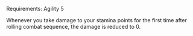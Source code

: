 Requirements: Agility 5

Whenever you take damage to your stamina points for the first time after rolling combat sequence, the damage is reduced to 0.